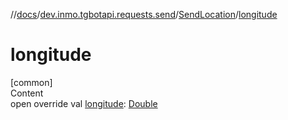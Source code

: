 //[docs](../../../index.md)/[dev.inmo.tgbotapi.requests.send](../index.md)/[SendLocation](index.md)/[longitude](longitude.md)



# longitude  
[common]  
Content  
open override val [longitude](longitude.md): [Double](https://kotlinlang.org/api/latest/jvm/stdlib/kotlin/-double/index.html)  



